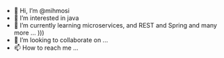 - 👋 Hi, I’m @mihmosi
- 👀 I’m interested in java
- 🌱 I’m currently learning microservices, and REST and Spring and many more ... ))) 
- 💞️ I’m looking to collaborate on ...
- 📫 How to reach me ...

<!---
mihmosi/mihmosi is a ✨ special ✨ repository because its `README.md` (this file) appears on your GitHub profile.
You can click the Preview link to take a look at your changes.
--->
